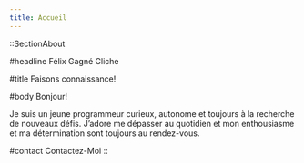 ```yaml
---
title: Accueil
---
```


::SectionAbout

#headline
Félix Gagné Cliche

#title
Faisons connaissance!

#body
Bonjour!

Je suis un jeune programmeur curieux, autonome et toujours à la recherche de nouveaux défis. J’adore me dépasser au quotidien et mon enthousiasme et ma détermination sont toujours au rendez-vous.

#contact
Contactez-Moi
::
